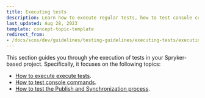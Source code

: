```yaml
---
title: Executing tests
description: Learn how to execute regular tests, how to test console commands and the publish and synchronize process.
last_updated: Aug 28, 2023
template: concept-topic-template
redirect_from:
- /docs/scos/dev/guidelines/testing-guidelines/executing-tests/executing-tests.html
---
```


This section guides you through yhe execution of tests in your Spryker-based project. Specifically, it focuses on the following topics:

- [How to execute execute tests](/docs/scos/dev/guidelines/testing-guidelines/executing-tests/execute-tests.html).
- [How to test console commands](/docs/scos/dev/guidelines/testing-guidelines/executing-tests/test-console-commands.html).
- [How to test the Publish and Synchronization process](/docs/scos/dev/guidelines/testing-guidelines/executing-tests/test-the-publish-and-synchronization-process.html).
